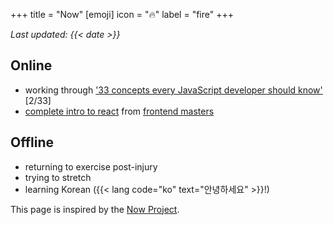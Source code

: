 +++
title = "Now"
[emoji]
	icon = "🔥"
	label = "fire"
+++

*Last updated: {{< date >}}*

## Online

* working through ['33 concepts every JavaScript developer should know'](https://github.com/leonardomso/33-js-concepts) [2/33]
* [complete intro to react](https://github.com/alicegherbison/complete-intro-to-react) from [frontend masters](https://www.frontendmasters.com)

## Offline

* returning to exercise post-injury
* trying to stretch
* learning Korean ({{< lang code="ko" text="안녕하세요" >}}!)

This page is inspired by the [Now Project](https://nownownow.com/about).
